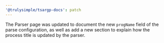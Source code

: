 ```yaml
---
'@trulysimple/tsargp-docs': patch
---
```


The Parser page was updated to document the new `progName` field of the parse configuration, as well as add a new section to explain how the process title is updated by the parser.

